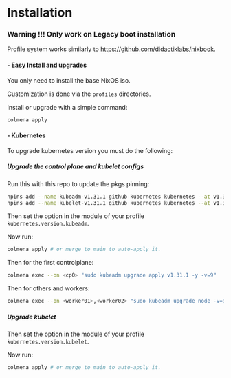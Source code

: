 # Installation

### Warning !!! Only work on Legacy boot installation

Profile system works similarly to <https://github.com/didactiklabs/nixbook>.

#### - Easy Install and upgrades

<p align=left>

You only need to install the base NixOS iso.

Customization is done via the `profiles` directories.

Install or upgrade with a simple command:

```bash
colmena apply
```

#### - Kubernetes

To upgrade kubernetes version you must do the following:

##### Upgrade the control plane and kubelet configs

Run this with this repo to update the pkgs pinning:

```bash
npins add --name kubeadm-v1.31.1 github kubernetes kubernetes --at v1.31.1 # The naming is as important as the version pinned !!!
npins add --name kubelet-v1.31.1 github kubernetes kubernetes --at v1.31.1 # The naming is as important as the version pinned !!!
```

Then set the option in the module of your profile `kubernetes.version.kubeadm`.

Now run:

```bash
colmena apply # or merge to main to auto-apply it.
```

Then for the first controlplane:

```bash
colmena exec --on <cp0> "sudo kubeadm upgrade apply v1.31.1 -y -v=9"
```

Then for others and workers:

```bash
colmena exec --on <worker01>,<worker02> "sudo kubeadm upgrade node -v=9"
```

##### Upgrade kubelet

Then set the option in the module of your profile `kubernetes.version.kubelet`.

Now run:

```bash
colmena apply # or merge to main to auto-apply it.
```
